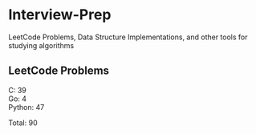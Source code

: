# Interview-Prep
LeetCode Problems, Data Structure Implementations, and other tools for studying algorithms

## LeetCode Problems
C:      39<br/>
Go:     4<br/>
Python: 47<br/>

Total:  90
